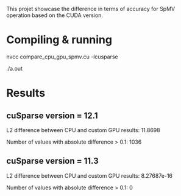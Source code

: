 This projet showcase the difference in terms of accuracy for SpMV operation based on the CUDA version.

# Compiling & running

nvcc compare_cpu_gpu_spmv.cu -lcusparse

./a.out

# Results

## cuSparse version = 12.1

L2 difference between CPU and custom GPU results: 11.8698

Number of values with absolute difference > 0.1: 1036

## cuSparse version = 11.3

L2 difference between CPU and custom GPU results: 8.27687e-16

Number of values with absolute difference > 0.1: 0
